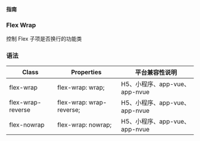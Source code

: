 #### <span class="text-lg text-gray-500 font-normal">指南</span>

<div class="w-screen"></div>

### Flex Wrap
<a-typography-text>
    控制 Flex 子项是否换行的功能类
</a-typography-text>

<CssPrefix />

### 语法
| Class | Properties | 平台兼容性说明
| --- | --- | ---
| <a-link status="success">flex-wrap</a-link> | <a-link>flex-wrap: wrap;</a-link> | H5、小程序、app-vue、app-nvue
| <a-link status="success">flex-wrap-reverse</a-link> | <a-link>flex-wrap: wrap-reverse;</a-link> | H5、小程序、app-vue、app-nvue
| <a-link status="success">flex-nowrap</a-link> | <a-link>flex-wrap: nowrap;</a-link> | H5、小程序、app-vue、app-nvue